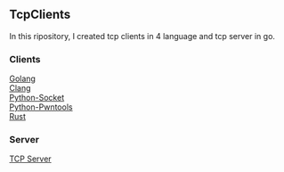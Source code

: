 ## TcpClients
In this ripository, I created tcp clients in 4 language and tcp server in go.

### Clients
[Golang](https://github.com/Yayoi-cs/TcpClients/blob/main/client/golang/main.go) <br />
[Clang](https://github.com/Yayoi-cs/TcpClients/blob/main/client/clang/code.c) <br />
[Python-Socket](https://github.com/Yayoi-cs/TcpClients/blob/main/client/p-thon/s-cket/connect.py) <br />
[Python-Pwntools](https://github.com/Yayoi-cs/TcpClients/blob/main/client/p-thon/p_tools/connect.py) <br />
[Rust](https://github.com/Yayoi-cs/TcpClients/tree/main/client/rust/src) <br />

### Server
[TCP Server](https://github.com/Yayoi-cs/TcpClients/blob/main/server/tcpServer/main.go) <br />
